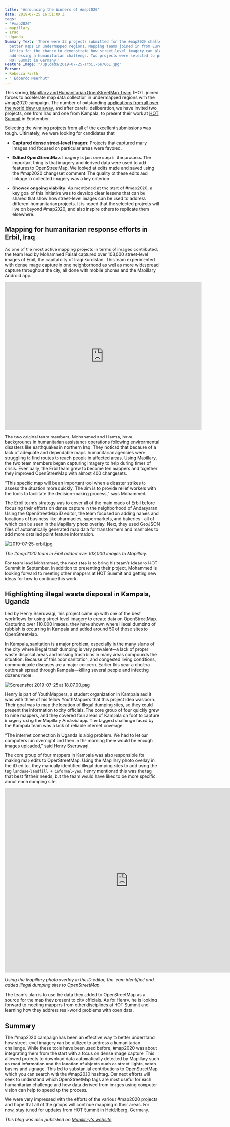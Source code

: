 ```yaml
---
title: 'Announcing the Winners of #map2020'
date: 2019-07-25 16:51:00 Z
tags:
- "#map2020"
- mapillary
- Iraq
- Uganda
Summary Text: 'There were 33 projects submitted for the #map2020 challenge to build
  better maps in undermapped regions. Mapping teams joined in from Europe, Asia, and
  Africa for the chance to demonstrate how street-level imagery can play a role in
  addressing a humanitarian challenge. Two projects were selected to present at the
  HOT Summit in Germany.'
Feature Image: "/uploads/2019-07-25-erbil-6e7861.jpg"
Person:
- Rebecca Firth
- " Edoardo Neerhut"
---
```


This spring, [Mapillary and Humanitarian OpenStreetMap Team](https://www.hotosm.org/updates/number-map2020-campaign/) (HOT) joined forces to accelerate map data collection in undermapped regions with the #map2020 campaign. The number of outstanding [applications from all over the world blew us away](https://www.hotosm.org/updates/how-map2020-mappers-use-street-level-imagery-to-tackle-humanitarian-challenges/), and after careful deliberation, we have invited two projects, one from Iraq and one from Kampala, to present their work at [HOT Summit](https://summit2019.hotosm.org/) in September.

Selecting the winning projects from all of the excellent submissions was tough. Ultimately, we were looking for candidates that:

* **Captured dense street-level images**: Projects that captured many images and focused on particular areas were favored.

* **Edited OpenStreetMap**: Imagery is just one step in the process. The important thing is that imagery and derived data were used to add features to OpenStreetMap. We looked at edits made and saved using the #map2020 changeset comment. The quality of these edits and linkage to collected imagery was a key criterion.

* **Showed ongoing viability**: As mentioned at the start of #map2020, a key goal of this initiative was to develop clear lessons that can be shared that show how street-level images can be used to address different humanitarian projects. It is hoped that the selected projects will live on beyond #map2020, and also inspire others to replicate them elsewhere.

## Mapping for humanitarian response efforts in Erbil, Iraq

As one of the most active mapping projects in terms of images contributed, the team lead by Mohammed Faisal captured over 103,000 street-level images of Erbil, the capital city of Iraqi Kurdistan. This team experimented with dense image capture in one neighborhood as well as more widespread capture throughout the city, all done with mobile phones and the Mapillary Android app.

<iframe width="640" height="480" src="https://embed-v1.mapillary.com/embed?version=1&filter=%5B%22all%22%5D&map_filter=%5B%22all%22%5D&map_style=Mapillary streets&image_key=SQxhncy1l2InDLUckIi_uw&x=0.5&y=0.5&client_id=VVlyd19uOXY0cHdnV1M5dUYwamZlZzoxODYyZTVmMWU0ZTg3OWFk&style=photo" frameborder="0"></iframe>

The two original team members, Mohammed and Hamza, have backgrounds in humanitarian assistance operations following environmental disasters like earthquakes in northern Iraq. They noticed that because of a lack of adequate and dependable maps, humanitarian agencies were struggling to find routes to reach people in affected areas. Using Mapillary, the two team members began capturing imagery to help during times of crisis. Eventually, the Erbil team grew to become ten mappers and together they improved OpenStreetMap with almost 400 changesets.

“This specific map will be an important tool when a disaster strikes to assess the situation more quickly. The aim is to provide relief workers with the tools to facilitate the decision-making process," says Mohammed.

The Erbil team’s strategy was to cover all of the main roads of Erbil before focusing their efforts on dense capture in the neighborhood of Andazyaran. Using the OpenStreetMap iD editor, the team focused on adding names and locations of business like pharmacies, supermarkets, and bakeries—all of which can be seen in the Mapillary photo overlay. Next, they used GeoJSON files of automatically generated map data for transformers and manholes to add more detailed point feature information.

![2019-07-25-erbil.jpg](/uploads/2019-07-25-erbil.jpg)

*The #map2020 team in Erbil added over 103,000 images to Mapillary.*

For team lead Mohammed, the next step is to bring his team’s ideas to HOT Summit in September. In addition to presenting their project, Mohammed is looking forward to meeting other mappers at HOT Summit and getting new ideas for how to continue this work.

## Highlighting illegal waste disposal in Kampala, Uganda

Led by Henry Sseruwagi, this project came up with one of the best workflows for using street-level imagery to create data on OpenStreetMap. Capturing over 110,000 images, they have shown where illegal dumping of rubbish is occurring in Kampala and added around 50 of those sites to OpenStreetMap.

In Kampala, sanitation is a major problem, especially in the many slums of the city where illegal trash dumping is very prevalent—a lack of proper waste disposal areas and missing trash bins in many areas compounds the situation. Because of this poor sanitation, and congested living conditions, communicable diseases are a major concern. Earlier this year a cholera outbreak spread through Kampala—killing several people and infecting dozens more.

![Screenshot 2019-07-25 at 18.07.00.png](/uploads/Screenshot%202019-07-25%20at%2018.07.00.png)

Henry is part of YouthMappers, a student organization in Kampala and it was with three of his fellow YouthMappers that this project idea was born. Their goal was to map the location of illegal dumping sites, so they could present the information to city officials. The core group of four quickly grew to nine mappers, and they covered four areas of Kampala on foot to capture imagery using the Mapillary Android app. The biggest challenge faced by the Kampala team was a lack of reliable internet coverage.

“The internet connection in Uganda is a big problem. We had to let our computers run overnight and then in the morning there would be enough images uploaded,” said Henry Sseruwagi.

The core group of four mappers in Kampala was also responsible for making map edits to OpenStreetMap. Using the Mapillary photo overlay in the iD editor, they manually identified illegal dumping sites to add using the tag `landuse=landfill + informal=yes`. Henry mentioned this was the tag that best fit their needs, but the team would have liked to be more specific about each dumping site.

<iframe width="800" height="600" src="https://embed-v1.mapillary.com/embed?version=1&filter=%5B%22all%22%5D&map_filter=%5B%22all%22%5D&map_style=Mapillary streets&image_key=FP27-kgrJvsc6_ehKk1Bzw&x=0.5&y=0.5&client_id=VVlyd19uOXY0cHdnV1M5dUYwamZlZzoxODYyZTVmMWU0ZTg3OWFk&style=classic" frameborder="0"></iframe>

*Using the Mapillary photo overlay in the iD editor, the team identified and added illegal dumping sites to OpenStreetMap.*

The team’s plan is to use the data they added to OpenStreetMap as a source for the map they present to city officials. As for Henry, he is looking forward to meeting mappers from other disciplines at HOT Summit and learning how they address real-world problems with open data.

## Summary

The #map2020 campaign has been an effective way to better understand how street-level imagery can be utilized to address a humanitarian challenge. While these tools have been used before, #map2020 was about integrating them from the start with a focus on dense image capture. This allowed projects to download data automatically detected by Mapillary such as road information and the location of objects such as street-lights, catch basins and signage.
This led to substantial contributions to OpenStreetMap which you can search with the #map2020 hashtag. Our next efforts will seek to understand which OpenStreetMap tags are most useful for each humanitarian challenge and how data derived from images using computer vision can help to speed up the process.

We were very impressed with the efforts of the various #map2020 projects and hope that all of the groups will continue mapping in their areas. For now, stay tuned for updates from HOT Summit in Heidelberg, Germany.

*This blog was also published on [Mapillary's website](https://blog.mapillary.com/update/2019/07/25/announcing-winners-of-map2020.html).*